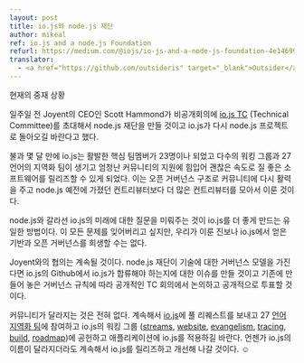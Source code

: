 ```yaml
---
layout: post
title: io.js와 node.js 재단
author: mikeal
ref: io.js and a node.js Foundation
refurl: https://medium.com/@iojs/io-js-and-a-node-js-foundation-4e14699fb7be
translator:
  - <a href="https://github.com/outsideris" target="_blank">Outsider</a>
---
```


현재의 중재 상황

일주일 전 Joyent의 CEO인 Scott Hammond가 비공개회의에
[io.js TC](https://github.com/iojs/io.js/blob/v1.x/GOVERNANCE.md#technical-committee)
(Technical Committee)를 초대해서 node.js 재단을 만들 것이고 io.js가 다시
node.js 프로젝트로 돌아오길 바란다고 했다.

불과 몇 달 만에 io.js는 활발한 핵심 팀멤버가 23명이나 되었고 다수의 워킹 그룹과 27 언어의 지역화
팀이 생기고 엄청난 커뮤니티의 지원에 힘입어 괜찮은 속도로 질 좋은 소프트웨어를 릴리즈할 수 있게 되었다.
이는 오픈 거버넌스 구조로 커뮤니티에 다시 활력을 주고 node.js 예전에 가졌던 컨트리뷰터보다
더 많은 컨트리뷰터를 모아서 이룬 것이다.

node.js와 갈라선 io.js의 미래에 대한 질문을 미뤄주는 것이 io.js를 더 좋게 만드는 유일한 방법이다.
이 모든 문제를 잊어버리고 싶지만, 우리가 이룬 진보나 io.js에서 얻은 기반과 오픈 거버넌스를
희생할 수는 없다.

Joyent와의 협의는 계속될 것이다. node.js 재단이 기술에 대한 거버넌스 모델을 가진다면 io.js의
Github에서 io.js가 합류해야 하는지에 대한 이슈를 만들 것이고 기존에 만들어 놓은 거버넌스 규칙에 따라
공개적인 TC 회의에서 논의하고 공개적으로 투표할 것이다.

커뮤니티가 달라지는 것은 전혀 없다. 계속해서 [io.js](https://github.com/iojs/io.js)에
풀 리퀘스트를 보내고 27 [언어 지역화 팀](https://github.com/iojs/website/issues/125)에
참여하고 io.js의 워킹 그룹 ([streams](https://github.com/iojs/readable-stream),
[website](https://github.com/iojs/website),
[evangelism](https://github.com/iojs/website/labels/evangelism),
[tracing](https://github.com/iojs/tracing-wg),
[build](https://github.com/iojs/build),
[roadmap](https://github.com/iojs/roadmap))에 공헌하고 애플리케이션에 io.js를 적용하길
바란다. 언젠가 io.js의 이름이 달라지더라도 계속해서 io.js를 릴리즈하고 개선해 나갈 것이다. ☺
